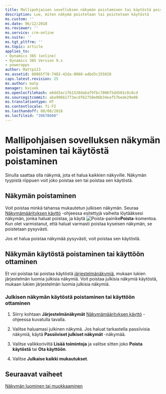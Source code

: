```yaml
---
title: Mallipohjaisen sovelluksen näkymän poistaminen tai käytöstä poistaminen PowerAppsissa | MicrosoftDocs
description: Lue, miten näkymä poistetaan tai poistetaan käytöstä
ms.custom: ''
ms.date: 06/12/2018
ms.reviewer: ''
ms.service: crm-online
ms.suite: ''
ms.tgt_pltfrm: ''
ms.topic: article
applies_to:
- Dynamics 365 (online)
- Dynamics 365 Version 9.x
- powerapps
author: Mattp123
ms.assetid: 60865f78-7482-42da-8960-adbd3c155028
caps.latest.revision: 25
ms.author: matp
manager: kvivek
ms.openlocfilehash: e8dd3ac1fb1528dabaf9fbc7006f5d4501c8c8cd
ms.sourcegitcommit: aba996b1773ecdf62758e06b34eaf57bede29e08
ms.translationtype: HT
ms.contentlocale: fi-FI
ms.lasthandoff: 08/08/2018
ms.locfileid: "39678600"
---
```

# <a name="delete-or-deactivate-a-model-driven-app-view"></a>Mallipohjaisen sovelluksen näkymän poistaminen tai käytöstä poistaminen 

<a name="BKMK_RemoveViews"></a>   

 Sinulla saattaa olla näkymä, jota et halua kaikkien näkyville. Näkymän tyypistä riippuen voit joko poistaa sen tai poistaa sen käytöstä.  
  
## <a name="delete-a-view"></a>Näkymän poistaminen  
 Voit poistaa minkä tahansa mukautetun julkisen näkymän. Seuraa [Näkymämäärityksen käyttö](accessing-view-definitions.md) -ohjeessa esitettyjä vaiheita löytääksesi näkymän, jonka haluat poistaa, ja käytä ![Poista-painike](media/delete.gif "Poista-painike")**Poista**-komentoa. Kun olet varmistanut, että haluat varmasti poistaa kyseisen näkymän, se poistetaan pysyvästi.  
  
 Jos et halua poistaa näkymää pysyvästi, voit poistaa sen käytöstä.  
  
## <a name="deactivate-or-activate-views"></a>Näkymän käytöstä poistaminen tai käyttöön ottaminen  
 Et voi poistaa tai poistaa käytöstä [järjestelmänäkymiä](create-edit-views.md#system-views), mukaan lukien järjestelmän luomia julkisia näkymiä. Voit poistaa julkisia näkymiä käytöstä, mukaan lukien järjestelmän luomia julkisia näkymiä.  
  
### <a name="deactivate-or-activate-a-public-view"></a>Julkisen näkymän käytöstä poistaminen tai käyttöön ottaminen  
  
1.  Siirry kohtaan **Järjestelmänäkymät** [Näkymämäärityksen käyttö](accessing-view-definitions.md) -ohjeessa kuvatulla tavalla.  
  
2.  Valitse haluamasi julkinen näkymä. Jos haluat tarkastella passiivisia näkymiä, käytä **Passiiviset julkiset näkymät** -näkymää.  
  
3.  Valitse valikkoriviltä **Lisää toimintoja** ja valitse sitten joko **Poista käytöstä** tai **Ota käyttöön**.  
  
4.  Valitse **Julkaise kaikki mukautukset**. 

## <a name="next-steps"></a>Seuraavat vaiheet
[Näkymän luominen tai muokkaaminen](create-and-edit-views.md)
